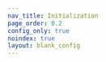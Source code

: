 ```yaml
---
nav_title: Initialization
page_order: 0.2
config_only: true
noindex: true
layout: blank_config
---
```

